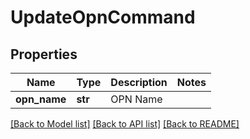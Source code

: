 # UpdateOpnCommand

## Properties
Name | Type | Description | Notes
------------ | ------------- | ------------- | -------------
**opn_name** | **str** | OPN Name | 

[[Back to Model list]](../README.md#documentation-for-models) [[Back to API list]](../README.md#documentation-for-api-endpoints) [[Back to README]](../README.md)


